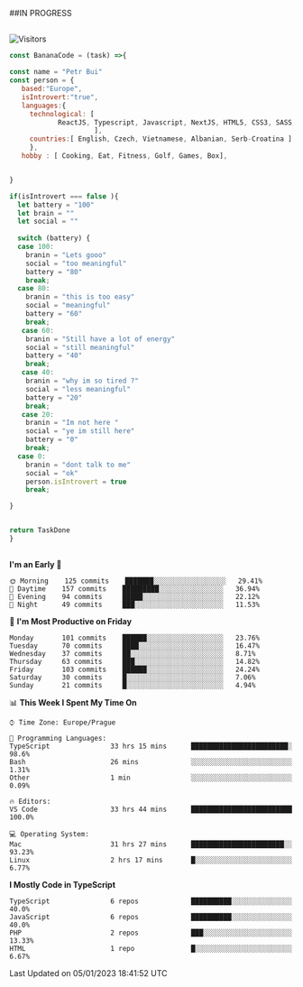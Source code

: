 ##IN PROGRESS
##
![Visitors](https://komarev.com/ghpvc/?username=petrbui&style=for-the-badge&label=Visitors+👀)
```Javascript
const BananaCode = (task) =>{

const name = "Petr Bui"
const person = {
   based:"Europe",
   isIntrovert:"true",
   languages:{
     technological: [ 
            ReactJS, Typescript, Javascript, NextJS, HTML5, CSS3, SASS, Redux, Node, Storybook, Styled-Component
                     ],
     countries:[ English, Czech, Vietnamese, Albanian, Serb-Croatina ]
     },
   hobby : [ Cooking, Eat, Fitness, Golf, Games, Box],


}

if(isIntrovert === false ){
  let battery = "100"
  let brain = ""
  let social = ""
  
  switch (battery) {
  case 100:
    branin = "Lets gooo"
    social = "too meaningful"
    battery = "80"
    break;
  case 80:
    branin = "this is too easy"
    social = "meaningful"
    battery = "60"
    break;
   case 60:
    branin = "Still have a lot of energy"
    social = "still meaningful"
    battery = "40"
    break;
   case 40:
    branin = "why im so tired ?"
    social = "less meaningful"
    battery = "20"
    break;
   case 20:
    branin = "Im not here "
    social = "ye im still here"
    battery = "0"
    break;
  case 0:
    branin = "dont talk to me"
    social = "ok"
    person.isIntrovert = true
    break;

}


return TaskDone
}
```



##
<!--
[![My GitHub stats](https://github-readme-stats.vercel.app/api?username=petrbui&theme=github_dark)](https://github.com/anuraghazra/github-readme-stats)

[![My wakatime stats](https://github-readme-stats.vercel.app/api/wakatime?username=petrbui&theme=github_dark)](https://github.com/anuraghazra/github-readme-stats)
-->
<!--START_SECTION:waka-->
**I'm an Early 🐤** 

```text
🌞 Morning    125 commits    ███████░░░░░░░░░░░░░░░░░░   29.41% 
🌆 Daytime    157 commits    █████████░░░░░░░░░░░░░░░░   36.94% 
🌃 Evening    94 commits     █████░░░░░░░░░░░░░░░░░░░░   22.12% 
🌙 Night      49 commits     ███░░░░░░░░░░░░░░░░░░░░░░   11.53%

```
📅 **I'm Most Productive on Friday** 

```text
Monday       101 commits    ██████░░░░░░░░░░░░░░░░░░░   23.76% 
Tuesday      70 commits     ████░░░░░░░░░░░░░░░░░░░░░   16.47% 
Wednesday    37 commits     ██░░░░░░░░░░░░░░░░░░░░░░░   8.71% 
Thursday     63 commits     ███░░░░░░░░░░░░░░░░░░░░░░   14.82% 
Friday       103 commits    ██████░░░░░░░░░░░░░░░░░░░   24.24% 
Saturday     30 commits     █░░░░░░░░░░░░░░░░░░░░░░░░   7.06% 
Sunday       21 commits     █░░░░░░░░░░░░░░░░░░░░░░░░   4.94%

```


📊 **This Week I Spent My Time On** 

```text
⌚︎ Time Zone: Europe/Prague

💬 Programming Languages: 
TypeScript               33 hrs 15 mins      ████████████████████████░   98.6% 
Bash                     26 mins             ░░░░░░░░░░░░░░░░░░░░░░░░░   1.31% 
Other                    1 min               ░░░░░░░░░░░░░░░░░░░░░░░░░   0.09%

🔥 Editors: 
VS Code                  33 hrs 44 mins      █████████████████████████   100.0%

💻 Operating System: 
Mac                      31 hrs 27 mins      ███████████████████████░░   93.23% 
Linux                    2 hrs 17 mins       █░░░░░░░░░░░░░░░░░░░░░░░░   6.77%

```

**I Mostly Code in TypeScript** 

```text
TypeScript               6 repos             ██████████░░░░░░░░░░░░░░░   40.0% 
JavaScript               6 repos             ██████████░░░░░░░░░░░░░░░   40.0% 
PHP                      2 repos             ███░░░░░░░░░░░░░░░░░░░░░░   13.33% 
HTML                     1 repo              █░░░░░░░░░░░░░░░░░░░░░░░░   6.67%

```



 Last Updated on 05/01/2023 18:41:52 UTC
<!--END_SECTION:waka-->
